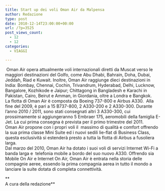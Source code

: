 ```yaml
---
title: Start up dei voli Oman Air da Malpensa
author: Redazione
type: post
date: 2010-12-14T23:00:00+00:00
url: /?p=3525
post_views_count:
  - 12
  - 12
categories:
  - VIAGGI

---
```

&nbsp;Oman Air opera attualmente voli internazionali diretti da Muscat verso le maggiori destinazioni del Golfo, come Abu Dhabi, Bahrain, Doha, Dubai, Jeddah, Riad e Kuwait. Inoltre, Oman Air raggiunge dieci destinazioni in India: Bombay, Chennai, Cochin, Trivandrum, Hyderabad, Delhi, Lucknow, Bangalore, Kozhikode e Jaipur; Chittagong in Bangladesh e Karachi in Pakistan, Cairo, Beirut e Amman, in Giordania, oltre a Londra e Bangkok.  
La flotta di Oman Air &egrave; composta da Boeing 737&#45;800 e Airbus A330.&nbsp; Alla fine del 2009, &egrave; pari a 15 B737&#45;800, 2 A330&#45;200 e 2 A330&#45;300. Durante l&rsquo;anno 2010 / 2011, sono stati consegnati altri 3 A330&#45;300, cui prossimamente si aggiungeranno 5 Embraer 175, aeromobili della famiglia E&#45;Jet. La cui prima consegna &egrave; prevista per il primo trimestre del 2011.  
Oman Air propone con i propri voli il&nbsp; massimo di qualit&agrave; e comfort offrendo la sua prima classe Mini Suite ed i nuovi sedili lie&#45;flat di Business Class, questa esclusivit&agrave; si estender&agrave; presto a tutta la flotta di Airbus a fusoliera larga.  
Dal marzo del 2010, Oman Air ha dotato i suoi voli di servizi Internet Wi&#45;Fi a banda larga e&nbsp; telefonia mobile a bordo del suo nuovo A330. Offrendo sia Mobile On Air e Internet On Air, Oman Air &egrave; entrata nella storia delle compagnie aeree, essendo la prima compagnia aerea in tutto il mondo a lanciare la suite dotata di completa connettivit&agrave;. 

**  
A cura della redazione**